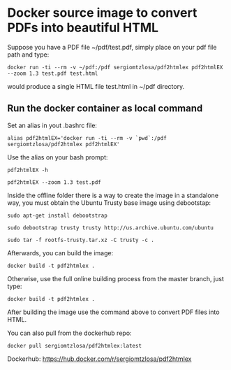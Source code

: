 # Docker source image to convert PDFs into beautiful HTML

Suppose you have a PDF file ~/pdf/test.pdf, simply place on your pdf file path and type:

```
docker run -ti --rm -v ~/pdf:/pdf sergiomtzlosa/pdf2htmlex pdf2htmlEX --zoom 1.3 test.pdf test.html
```
would produce a single HTML file test.html in ~/pdf directory.

Run the docker container as local command
---------------------------------------

Set an alias in yout .bashrc file:
```
alias pdf2htmlEX='docker run -ti --rm -v `pwd`:/pdf sergiomtzlosa/pdf2htmlex pdf2htmlEX'
```

Use the alias on your bash prompt:
```
pdf2htmlEX -h
```
```
pdf2htmlEX --zoom 1.3 test.pdf
```

Inside the offline folder there is a way to create the image in a standalone way, you must obtain the Ubuntu Trusty base image using debootstap:

```
sudo apt-get install debootstrap
```
```
sudo debootstrap trusty trusty http://us.archive.ubuntu.com/ubuntu
```
```
sudo tar -f rootfs-trusty.tar.xz -C trusty -c .
```

Afterwards, you can build the image:

```
docker build -t pdf2htmlex .
```

Otherwise, use the full online building process from the master branch, just type:

```
docker build -t pdf2htmlex .
```

After building the image use the command above to convert PDF files into HTML.

You can also pull from the dockerhub repo:

```
docker pull sergiomtzlosa/pdf2htmlex:latest
```

Dockerhub: https://hub.docker.com/r/sergiomtzlosa/pdf2htmlex

